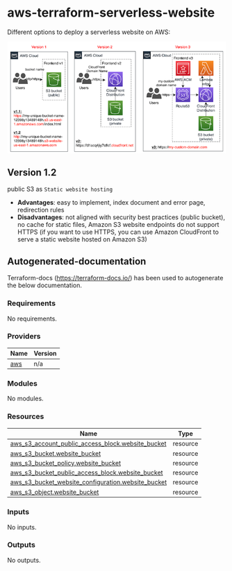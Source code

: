# aws-terraform-serverless-website

Different options to deploy a serverless website on AWS:

![terraform-website](../../diagrams/terraform-website.png)

## Version 1.2

public S3 as `Static website hosting`

- **Advantages**: easy to implement, index document and error page, redirection rules
- **Disadvantages**: not aligned with security best practices (public bucket), no cache for static files, Amazon S3 website endpoints do not support HTTPS (if you want to use HTTPS, you can use Amazon CloudFront to serve a static website hosted on Amazon S3)

## Autogenerated-documentation

Terraform-docs (https://terraform-docs.io/) has been used to autogenerate the below documentation.

<!-- BEGIN_TF_DOCS -->
### Requirements

No requirements.

### Providers

| Name | Version |
|------|---------|
| <a name="provider_aws"></a> [aws](#provider\_aws) | n/a |

### Modules

No modules.

### Resources

| Name | Type |
|------|------|
| [aws_s3_account_public_access_block.website_bucket](https://registry.terraform.io/providers/hashicorp/aws/latest/docs/resources/s3_account_public_access_block) | resource |
| [aws_s3_bucket.website_bucket](https://registry.terraform.io/providers/hashicorp/aws/latest/docs/resources/s3_bucket) | resource |
| [aws_s3_bucket_policy.website_bucket](https://registry.terraform.io/providers/hashicorp/aws/latest/docs/resources/s3_bucket_policy) | resource |
| [aws_s3_bucket_public_access_block.website_bucket](https://registry.terraform.io/providers/hashicorp/aws/latest/docs/resources/s3_bucket_public_access_block) | resource |
| [aws_s3_bucket_website_configuration.website_bucket](https://registry.terraform.io/providers/hashicorp/aws/latest/docs/resources/s3_bucket_website_configuration) | resource |
| [aws_s3_object.website_bucket](https://registry.terraform.io/providers/hashicorp/aws/latest/docs/resources/s3_object) | resource |

### Inputs

No inputs.

### Outputs

No outputs.
<!-- END_TF_DOCS -->
